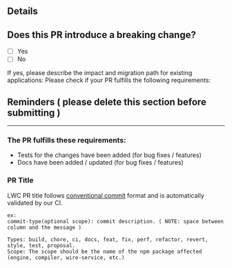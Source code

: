 
## Details


## Does this PR introduce a breaking change?

* [ ] Yes
* [ ] No

If yes, please describe the impact and migration path for existing applications:
Please check if your PR fulfills the following requirements:


## Reminders ( please delete this section before submitting )
-------------------------------------------------------------

### The PR fulfills these requirements:
* Tests for the changes have been added (for bug fixes / features)
* Docs have been added / updated (for bug fixes / features)

### PR Title
LWC PR title follows [conventional commit](https://github.com/salesforce/lwc/blob/master/CONTRIBUTING.md#create-a-pull-request) format and is automatically validated by our CI.
```shell
ex:
commit-type(optional scope): commit description. ( NOTE: space between column and the message )

Types: build, chore, ci, docs, feat, fix, perf, refactor, revert, style, test, proposal.
Scope: The scope should be the name of the npm package affected (engine, compiler, wire-service, etc.)
```
